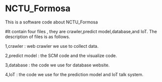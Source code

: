 # NCTU_Formosa
This is a software code about NCTU_Formosa

#It contain four files , they are crawler,predict model,database,and IoT. The description of files is as follows.

  1,crawler : web crawler we use to collect data.
  
  2,predict model : the SCM code and the visualize code.
  
  3,database : the code we use for database website.
  
  4,IoT : the code we use for the prediction model and IoT talk system.
  
